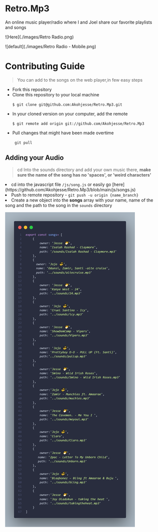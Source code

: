 # Retro.Mp3
An online music player/radio where I and Joel share our favorite playlists and songs
 
  
![Here](./images/Retro Radio.png)  
 
  
![default](./images/Retro Radio - Mobile.png)
# Contributing Guide
> You can add to the songs on the web player,in few easy steps

<ul>
 <li>Fork this repository</li>
 <li>Clone this repository to your local machine 
 
 `
 $ git clone git@github.com:Akohjesse/Retro.Mp3.git
 `
 </li>
 <li>
 In your cloned version on your computer, add the remote
 
 `
 $ git remote add origin git://github.com/Akohjesse/Retro.Mp3
 `
 </li>
 
 <li>
   Pull changes that might have been made overtime
   
   `
   git pull`
 </li>
 </ul>
 
 ## Adding your Audio 
 > cd Into the sounds directory and add your own music there, <b>make sure the name of the song has no 'spaces',  or 'weird characters'</b> 
 
 
 <li>
   cd into the javascript file <code>/js/song.js</code> or easily go [here](https://github.com/Akohjesse/Retro.Mp3/blob/main/js/songs.js)
 </li>
 
 <li>Push to remote repository -  
   <code>git push -u origin {name_branch}</code>
 </li>
 
 <li>Create a new object into the <b>songs</b> array with your name,  name of the song and the path to the song in the <code>sounds</code> directory </li>
 
 ![Here](./images/object_complete.png)
 
 

